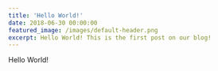 ```yaml
---
title: 'Hello World!'
date: 2018-06-30 00:00:00
featured_image: /images/default-header.png
excerpt: Hello World! This is the first post on our blog!
---
```


Hello World!